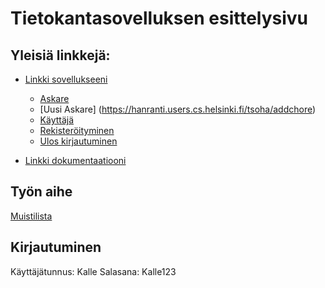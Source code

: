 # Tietokantasovelluksen esittelysivu

## Yleisiä linkkejä:

* [Linkki sovellukseeni](https://hanranti.users.cs.helsinki.fi/tsoha)
  * [Askare](https://hanranti.users.cs.helsinki.fi/tsoha/chore/1)
  * [Uusi Askare] (https://hanranti.users.cs.helsinki.fi/tsoha/addchore)
  * [Käyttäjä](https://hanranti.users.cs.helsinki.fi/tsoha/user/1)
  * [Rekisteröityminen](https://hanranti.users.cs.helsinki.fi/tsoha/signup)
  * [Ulos kirjautuminen](https://hanranti.users.cs.helsinki.fi/tsoha/logout)

* [Linkki dokumentaatiooni](https://github.com/hanranti/Tsoha-Bootstrap/blob/master/doc/dokumentaatio.pdf)

## Työn aihe

[Muistilista](http://advancedkittenry.github.io/suunnittelu_ja_tyoymparisto/aiheet/Muistilista.html) 

## Kirjautuminen
Käyttäjätunnus: Kalle
Salasana: Kalle123